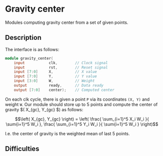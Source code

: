 # Gravity center
Modules computing gravity center from a set of given points.

## Description
The interface is as follows:

```verilog
module gravity_center(
    input           clk,        // Clock signal
    input           rst,        // Reset signal
    input [7:0]     X,          // X value
    input [7:0]     Y,          // Y value
    input [3:0]     W,          // Weight
    output          ready,      // Data ready
    output [7:0]    center);    // Computed center
```

On each clk cycle, there is given a point `P` via its coordinates `(X, Y)`
and weight `W`. Our module should store up to 5 points and compute the
center of gravity $\( X_{gc}, Y_{gc} $\) as follows:

$$\left( X_{gc}, Y_{gc} \right) =
    \left(
        \frac{ \sum_{i=1}^5 X_i W_i }{ \sum{i=1}^5 W_i },
        \frac{ \sum_{i=1}^5 Y_i W_i }{ \sum{i=1}^5 W_i }
    \right)$$

I.e. the center of gravity is the weighted mean of last 5 points.

## Difficulties




